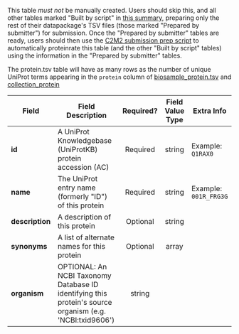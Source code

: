 This table *must not* be manually created. Users should skip this, and all other tables marked "Built by script" in [this summary](./C2M2-Table-Summary), preparing only the rest of their datapackage's TSV files (those marked "Prepared by submitter") for submission. Once the "Prepared by submitter" tables are ready, users should then use the [C2M2 submission prep script](https://osf.io/bq6k9/) to automatically proteinrate this table (and the other "Built by script" tables) using the information in the "Prepared by submitter" tables.

The protein.tsv table will have as many rows as the number of unique UniProt terms appearing in the `protein` column of [biosample_protein.tsv](./TableInfo:-biosample_protein.tsv) and [collection_protein](./TableInfo:-collection_protein.tsv)


Field | Field Description | Required? | Field Value Type | Extra Info 
------|-------------------|:-----------:|:-------------:|------------
**id** | A UniProt Knowledgebase (UniProtKB) protein accession (AC) | Required |  string |  Example: `Q1RAX0`
**name** | The UniProt entry name (formerly "ID") of this protein | Required | string | Example: `001R_FRG3G`
**description** | A description of this protein |  Optional | string
**synonyms** | A list of alternate names for this protein | Optional | array
**organism** | OPTIONAL: An NCBI Taxonomy Database ID identifying this protein's source organism (e.g. 'NCBI:txid9606') | string 
